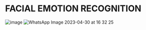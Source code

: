 # FACIAL EMOTION RECOGNITION



![image](https://user-images.githubusercontent.com/56045049/235352932-b4a7bedb-7f4d-45fa-8992-27106be9d559.png)
![WhatsApp Image 2023-04-30 at 16 32 25](https://user-images.githubusercontent.com/56045049/235352911-540e6ea5-c838-4bbb-9c9c-53611141042d.jpeg)

